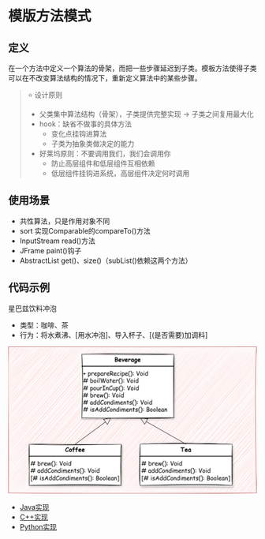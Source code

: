 # 模版方法模式

## 定义
在一个方法中定义一个算法的骨架，而把一些步骤延迟到子类。模板方法使得子类可以在不改变算法结构的情况下，重新定义算法中的某些步骤。

> ⭐ 设计原则
> - 父类集中算法结构（骨架），子类提供完整实现 -> 子类之间复用最大化
> - hook：缺省不做事的具体方法
>   - 变化点挂钩进算法
>   - 子类为抽象类做决定的能力
> - 好莱坞原则：不要调用我们，我们会调用你
>   - 防止高层组件和低层组件互相依赖
>   - 低层组件挂钩进系统，高层组件决定何时调用

## 使用场景
- 共性算法，只是作用对象不同
- sort 实现Comparable的compareTo()方法
- InputStream read()方法
- JFrame paint()钩子
- AbstractList get()、size()（subList()依赖这两个方法）

## 代码示例
星巴兹饮料冲泡
- 类型：咖啡、茶
- 行为：将水煮沸、[用水冲泡]、导入杯子、[(是否需要)加调料]

![](img/template_pattern.svg)

- [Java实现](code/Java/template)
- [C++实现](code/C++/template)
- [Python实现](code/Python/template)
